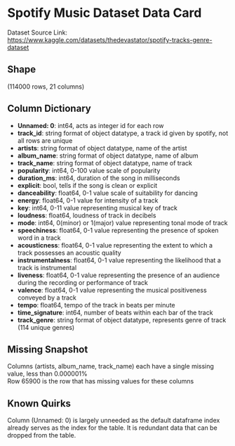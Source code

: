 # Spotify Music Dataset Data Card
Dataset Source Link: https://www.kaggle.com/datasets/thedevastator/spotify-tracks-genre-dataset

## Shape
(114000 rows, 21 columns)

## Column Dictionary
- __Unnamed: 0__: int64, acts as integer id for each row  
- __track_id__: string format of object datatype, a track id given by spotify, not all rows are unique  
- __artists__: string format of object datatype, name of the artist  
- __album_name__: string format of object datatype, name of album  
- __track_name__: string format of object datatype, name of track  
- __popularity__: int64, 0-100 value scale of popularity  
- __duration_ms__: int64, duration of the song in milliseconds  
- __explicit__: bool, tells if the song is clean or explicit  
- __danceability__: float64, 0-1 value scale of suitability for dancing  
- __energy__: float64, 0-1 value for intensity of a track  
- __key__: int64, 0-11 value representing musical key of track  
- __loudness__: float64, loudness of track in decibels  
- __mode__: int64, 0(minor) or 1(major) value representing tonal mode of track  
- __speechiness__: float64, 0-1 value representing the presence of spoken word in a track  
- __acousticness__: float64, 0-1 value representing the extent to which a track possesses an acoustic quality  
- __instrumentalness__: float64, 0-1 value representing the likelihood that a track is instrumental  
- __liveness__: float64, 0-1 value representing the presence of an audience during the recording or performance of track  
- __valence__: float64, 0-1 value representing the musical positiveness conveyed by a track  
- __tempo__: float64, tempo of the track in beats per minute  
- __time_signature__: int64, number of beats within each bar of the track  
- __track_genre__: string format of object datatype, represents genre of track (114 unique genres)

## Missing Snapshot
Columns (artists, album_name, track_name) each have a single missing value, less than 0.000001%  
Row 65900 is the row that has missing values for these columns

## Known Quirks
Column (Unnamed: 0) is largely unneeded as the default dataframe index already serves as the index for the table. It is redundant data that can be dropped from the table.
